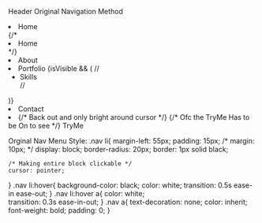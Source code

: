 Header Original Navigation Method
<li>
    <NavLink to="/">Home</NavLink>
</li>
{/* <NavLink to="/"><li className="home">Home</li></NavLink> */}
<li>
    <NavLink to="/About">About</NavLink>
</li>
<li className="dropdown" onMouseEnter={visibleToggle} onMouseLeave={visibleToggle}>
    <NavLink to="/Portfolio">Portfolio</NavLink>
    {isVisible && (
        // <ul className="dropdown-content">
            <li  className="dropdown-content">
                <NavLink to="/Portfolio/Skills">Skills</NavLink>
            </li>
        // </ul> 
    )}
</li>
<li>
    <NavLink to="/Contact">Contact</NavLink>
</li>
<li>
    {/* Back out and only bright around cursor */}
    {/* Ofc the TryMe Has to be On to see */}
    <NavLink to="#">TryMe</NavLink> 
</li>

Orginal Nav Menu Style:
.nav li{
    margin-left: 55px;
    padding: 15px;
    /* margin: 10px; */
    display: block;
    border-radius: 20px;
    border: 1px solid black;

    /* Making entire block clickable */
    cursor: pointer;
}
.nav li:hover{
    background-color: black;
    color: white;
    transition: 0.5s ease-in ease-out;
}
.nav li:hover a{
    color: white;    
    transition: 0.3s ease-in-out;
}
.nav a{
    text-decoration: none;
    color: inherit;
    font-weight: bold;
    padding: 0;
}
